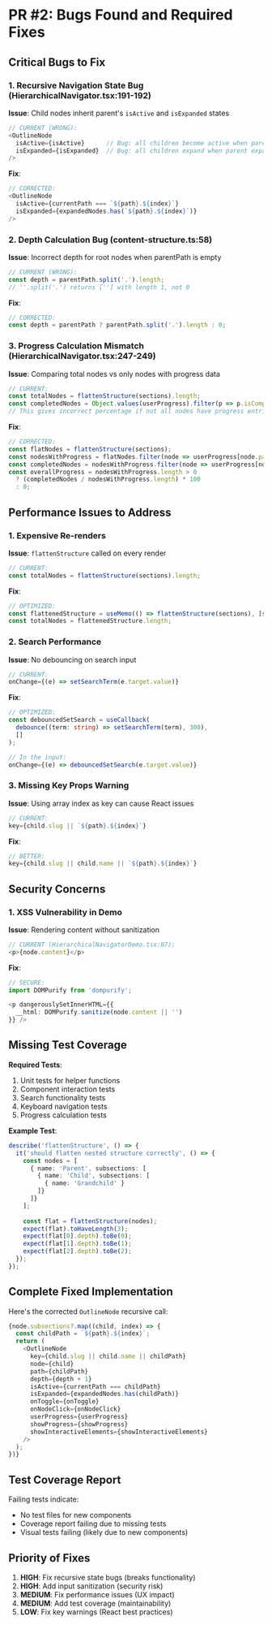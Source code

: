 # PR #2: Bugs Found and Required Fixes

## Critical Bugs to Fix

### 1. **Recursive Navigation State Bug** (HierarchicalNavigator.tsx:191-192)

**Issue**: Child nodes inherit parent's `isActive` and `isExpanded` states
```typescript
// CURRENT (WRONG):
<OutlineNode
  isActive={isActive}      // Bug: all children become active when parent is active
  isExpanded={isExpanded}  // Bug: all children expand when parent expands
/>
```

**Fix**:
```typescript
// CORRECTED:
<OutlineNode
  isActive={currentPath === `${path}.${index}`}
  isExpanded={expandedNodes.has(`${path}.${index}`)}
/>
```

### 2. **Depth Calculation Bug** (content-structure.ts:58)

**Issue**: Incorrect depth for root nodes when parentPath is empty
```typescript
// CURRENT (WRONG):
const depth = parentPath.split('.').length;
// ''.split('.') returns [''] with length 1, not 0
```

**Fix**:
```typescript
// CORRECTED:
const depth = parentPath ? parentPath.split('.').length : 0;
```

### 3. **Progress Calculation Mismatch** (HierarchicalNavigator.tsx:247-249)

**Issue**: Comparing total nodes vs only nodes with progress data
```typescript
// CURRENT:
const totalNodes = flattenStructure(sections).length;
const completedNodes = Object.values(userProgress).filter(p => p.isCompleted).length;
// This gives incorrect percentage if not all nodes have progress entries
```

**Fix**:
```typescript
// CORRECTED:
const flatNodes = flattenStructure(sections);
const nodesWithProgress = flatNodes.filter(node => userProgress[node.path]);
const completedNodes = nodesWithProgress.filter(node => userProgress[node.path]?.isCompleted).length;
const overallProgress = nodesWithProgress.length > 0 
  ? (completedNodes / nodesWithProgress.length) * 100 
  : 0;
```

## Performance Issues to Address

### 1. **Expensive Re-renders**

**Issue**: `flattenStructure` called on every render
```typescript
// CURRENT:
const totalNodes = flattenStructure(sections).length;
```

**Fix**:
```typescript
// OPTIMIZED:
const flattenedStructure = useMemo(() => flattenStructure(sections), [sections]);
const totalNodes = flattenedStructure.length;
```

### 2. **Search Performance**

**Issue**: No debouncing on search input
```typescript
// CURRENT:
onChange={(e) => setSearchTerm(e.target.value)}
```

**Fix**:
```typescript
// OPTIMIZED:
const debouncedSetSearch = useCallback(
  debounce((term: string) => setSearchTerm(term), 300),
  []
);

// In the input:
onChange={(e) => debouncedSetSearch(e.target.value)}
```

### 3. **Missing Key Props Warning**

**Issue**: Using array index as key can cause React issues
```typescript
// CURRENT:
key={child.slug || `${path}.${index}`}
```

**Fix**:
```typescript
// BETTER:
key={child.slug || child.name || `${path}.${index}`}
```

## Security Concerns

### 1. **XSS Vulnerability in Demo**

**Issue**: Rendering content without sanitization
```typescript
// CURRENT (HierarchicalNavigatorDemo.tsx:87):
<p>{node.content}</p>
```

**Fix**:
```typescript
// SECURE:
import DOMPurify from 'dompurify';

<p dangerouslySetInnerHTML={{ 
  __html: DOMPurify.sanitize(node.content || '') 
}} />
```

## Missing Test Coverage

**Required Tests**:
1. Unit tests for helper functions
2. Component interaction tests
3. Search functionality tests
4. Keyboard navigation tests
5. Progress calculation tests

**Example Test**:
```typescript
describe('flattenStructure', () => {
  it('should flatten nested structure correctly', () => {
    const nodes = [
      { name: 'Parent', subsections: [
        { name: 'Child', subsections: [
          { name: 'Grandchild' }
        ]}
      ]}
    ];
    
    const flat = flattenStructure(nodes);
    expect(flat).toHaveLength(3);
    expect(flat[0].depth).toBe(0);
    expect(flat[1].depth).toBe(1);
    expect(flat[2].depth).toBe(2);
  });
});
```

## Complete Fixed Implementation

Here's the corrected `OutlineNode` recursive call:

```typescript
{node.subsections?.map((child, index) => {
  const childPath = `${path}.${index}`;
  return (
    <OutlineNode
      key={child.slug || child.name || childPath}
      node={child}
      path={childPath}
      depth={depth + 1}
      isActive={currentPath === childPath}
      isExpanded={expandedNodes.has(childPath)}
      onToggle={onToggle}
      onNodeClick={onNodeClick}
      userProgress={userProgress}
      showProgress={showProgress}
      showInteractiveElements={showInteractiveElements}
    />
  );
})}
```

## Test Coverage Report

Failing tests indicate:
- No test files for new components
- Coverage report failing due to missing tests
- Visual tests failing (likely due to new components)

## Priority of Fixes

1. **HIGH**: Fix recursive state bugs (breaks functionality)
2. **HIGH**: Add input sanitization (security risk)
3. **MEDIUM**: Fix performance issues (UX impact)
4. **MEDIUM**: Add test coverage (maintainability)
5. **LOW**: Fix key warnings (React best practices)